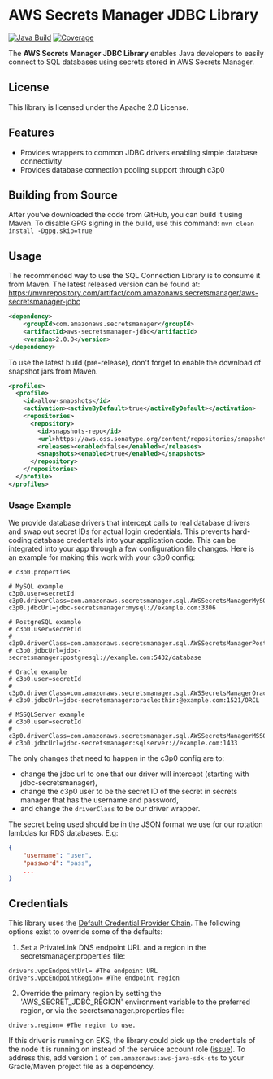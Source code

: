 # AWS Secrets Manager JDBC Library

[![Java Build](https://github.com/aws/aws-secretsmanager-jdbc/actions/workflows/CI.yml/badge.svg?event=push)](https://github.com/aws/aws-secretsmanager-jdbc/actions/workflows/CI.yml)
[![Coverage](https://codecov.io/gh/aws/aws-secretsmanager-jdbc/branch/v2/graph/badge.svg?token=hCl7eBaSwn)](https://codecov.io/gh/aws/aws-secretsmanager-jdbc)

The **AWS Secrets Manager JDBC Library** enables Java developers to easily connect to SQL databases using secrets stored in AWS Secrets Manager.

## License

This library is licensed under the Apache 2.0 License.

## Features

* Provides wrappers to common JDBC drivers enabling simple database connectivity
* Provides database connection pooling support through c3p0

## Building from Source

After you've downloaded the code from GitHub, you can build it using Maven. To disable GPG signing in the build, use this command: `mvn clean install -Dgpg.skip=true`

## Usage
The recommended way to use the SQL Connection Library is to consume it from Maven.  The latest released version can be found at: https://mvnrepository.com/artifact/com.amazonaws.secretsmanager/aws-secretsmanager-jdbc

``` xml
<dependency>
    <groupId>com.amazonaws.secretsmanager</groupId>
    <artifactId>aws-secretsmanager-jdbc</artifactId>
    <version>2.0.0</version>
</dependency>
```

To use the latest build (pre-release), don't forget to enable the download of snapshot jars from Maven.

``` xml
<profiles>
  <profile>
    <id>allow-snapshots</id>
    <activation><activeByDefault>true</activeByDefault></activation>
    <repositories>
      <repository>
        <id>snapshots-repo</id>
        <url>https://aws.oss.sonatype.org/content/repositories/snapshots</url>
        <releases><enabled>false</enabled></releases>
        <snapshots><enabled>true</enabled></snapshots>
      </repository>
    </repositories>
  </profile>
</profiles>
```

### Usage Example
We provide database drivers that intercept calls to real database drivers and swap out secret IDs for actual login credentials.
This prevents hard-coding database credentials into your application code. This can be integrated into your app through a few
configuration file changes. Here is an example for making this work with your c3p0 config:

```properties
# c3p0.properties

# MySQL example
c3p0.user=secretId
c3p0.driverClass=com.amazonaws.secretsmanager.sql.AWSSecretsManagerMySQLDriver
c3p0.jdbcUrl=jdbc-secretsmanager:mysql://example.com:3306

# PostgreSQL example
# c3p0.user=secretId
# c3p0.driverClass=com.amazonaws.secretsmanager.sql.AWSSecretsManagerPostgreSQLDriver
# c3p0.jdbcUrl=jdbc-secretsmanager:postgresql://example.com:5432/database

# Oracle example
# c3p0.user=secretId
# c3p0.driverClass=com.amazonaws.secretsmanager.sql.AWSSecretsManagerOracleDriver
# c3p0.jdbcUrl=jdbc-secretsmanager:oracle:thin:@example.com:1521/ORCL

# MSSQLServer example
# c3p0.user=secretId
# c3p0.driverClass=com.amazonaws.secretsmanager.sql.AWSSecretsManagerMSSQLServerDriver
# c3p0.jdbcUrl=jdbc-secretsmanager:sqlserver://example.com:1433
```

The only changes that need to happen in the c3p0 config are to:

* change the jdbc url to one that our driver will intercept (starting with jdbc-secretsmanager),
* change the c3p0 user to be the secret ID of the secret in secrets manager that has the username and password,
* and change the `driverClass` to be our driver wrapper.

The secret being used should be in the JSON format we use for our rotation lambdas for RDS databases. E.g:

```json
{
	"username": "user",
	"password": "pass",
	...
}
```

## Credentials

This library uses the [Default Credential Provider Chain](https://docs.aws.amazon.com/sdk-for-java/latest/developer-guide/credentials.html). The following options exist to override some of the defaults:

1) Set a PrivateLink DNS endpoint URL and a region in the secretsmanager.properties file:
```text
drivers.vpcEndpointUrl= #The endpoint URL
drivers.vpcEndpointRegion= #The endpoint region
```

2) Override the primary region by setting the 'AWS_SECRET_JDBC_REGION' environment variable to the preferred region, or via the secretsmanager.properties file:
```text
drivers.region= #The region to use.
```

If this driver is running on EKS, the library could pick up the credentials of the node it is running on instead of the service account role ([issue](https://github.com/aws/aws-secretsmanager-jdbc/issues/55)). To address this, add version `1` of `com.amazonaws:aws-java-sdk-sts` to your Gradle/Maven project file as a dependency.
